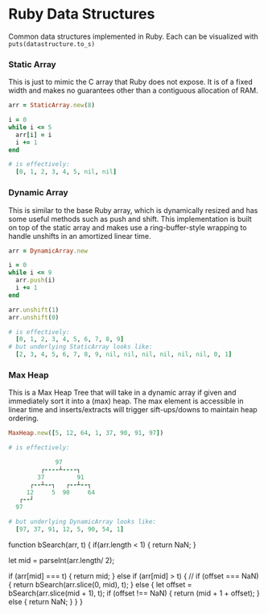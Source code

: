 # Ruby Data Structures

Common data structures implemented in Ruby. Each can be visualized with `puts(datastructure.to_s)`

### Static Array
This is just to mimic the C array that Ruby does not expose. It is of a fixed width and makes no guarantees other than a contiguous allocation of RAM.

```ruby
arr = StaticArray.new(8)

i = 0
while i <= 5
  arr[i] = i
  i += 1
end
```
```ruby
# is effectively:
  [0, 1, 2, 3, 4, 5, nil, nil]
```

### Dynamic Array
This is similar to the base Ruby array, which is dynamically resized and has some useful methods such as push and shift. This implementation is built on top of the static array and makes use a ring-buffer-style wrapping to handle unshifts in an amortized linear time.

```ruby
arr = DynamicArray.new

i = 0
while i <= 9
  arr.push(i)
  i += 1
end

arr.unshift(1)
arr.unshift(0)
```
```ruby
# is effectively:  
  [0, 1, 2, 3, 4, 5, 6, 7, 8, 9]
# but underlying StaticArray looks like:
  [2, 3, 4, 5, 6, 7, 8, 9, nil, nil, nil, nil, nil, nil, 0, 1]
```

### Max Heap
This is a Max Heap Tree that will take in a dynamic array if given and immediately sort it into a (max) heap. The max element is accessible in linear time and inserts/extracts will trigger sift-ups/downs to maintain heap ordering.

```ruby
MaxHeap.new([5, 12, 64, 1, 37, 90, 91, 97])
```
```ruby
# is effectively:

             97
         ┌----┴----┐
        37         91
      ┌--┴--┐   ┌--┴--┐
     12     5  90     64
   ┌--┘
  97

# but underlying DynamicArray looks like:
  [97, 37, 91, 12, 5, 90, 54, 1]
```





function bSearch(arr, t) {
  if(arr.length < 1) {
    return NaN;
  }

  let mid = parseInt(arr.length/ 2);

  if (arr[mid] === t) {
    return mid;
  } else if (arr[mid] > t) {
    // if (offset === NaN) {
      return bSearch(arr.slice(0, mid), t);
  } else {
    let offset = bSearch(arr.slice(mid + 1), t);
    if (offset !== NaN) {
      return (mid + 1 + offset);
    } else {
      return NaN;
    }
  }
}
